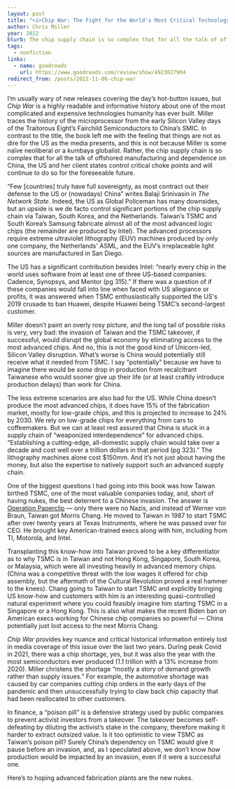 ```yaml
---
layout: post
title: "<i>Chip War: The Fight for the World's Most Critical Technology</i>"
author: Chris Miller
year: 2022
blurb: The chip supply chain is so complex that for all the talk of offshored manufacturing and dependence on China, the United States and her client states control critical choke points and will continue to do so for the foreseeable future.
tags:
  - nonfiction
links:
  - name: goodreads
    url: https://www.goodreads.com/review/show/4923027904
redirect_from: /posts/2022-11-06-chip-war
---
```


I’m usually wary of new releases covering the day’s hot-button issues, but _Chip War_ is a highly readable and informative history about one of the most complicated and expensive technologies humanity has ever built. Miller traces the history of the microprocessor from the early Silicon Valley days of the Traitorous Eight’s Fairchild Semiconductors to China’s SMIC. In contrast to the title, the book left me with the feeling that things are not as dire for the US as the media presents, and this is not because Miller is some naïve neoliberal or a kumbaya globalist. Rather, the chip supply chain is so complex that for all the talk of offshored manufacturing and dependence on China, the US and her client states control critical choke points and will continue to do so for the foreseeable future.

“Few [countries] truly have full sovereignty, as most contract out their defense to the US or (nowadays) China” writes Balaji Srinivasin in _The Network State_. Indeed, the US as Global Policeman has many downsides, but an upside is we de facto control significant portions of the chip supply chain via Taiwan, South Korea, and the Netherlands. Taiwan’s TSMC and South Korea’s Samsung fabricate almost all of the most advanced logic chips (the remainder are produced by Intel). The advanced processors require extreme ultraviolet lithography (EUV) machines produced by only one company, the Netherlands' ASML, and the EUV’s irreplaceable light sources are manufactured in San Diego.

The US has a significant contribution besides Intel: “nearly every chip in the world uses software from at least one of three US-based companies: Cadence, Synopsys, and Mentor (pg 315).” If there was a question of if these companies would fall into line when faced with US allegiance or profits, it was answered when TSMC enthusiastically supported the US's 2019 crusade to ban Huawei, despite Huawei being TSMC’s second-largest customer.

Miller doesn’t paint an overly rosy picture, and the long tail of possible risks is very, very bad: the invasion of Taiwan and the TSMC takeover, if successful, would disrupt the global economy by eliminating access to the most advanced chips. And no, this is not the good kind of Unicorn-led, Silicon Valley disruption. What’s worse is China would potentially still receive what it needed from TSMC. I say “potentially” because we have to imagine there would be _some_ drop in production from recalcitrant Taiwanese who would sooner give up their life  (or at least craftily introduce production delays) than work for China.

The less extreme scenarios are also bad for the US. While China doesn’t produce the most advanced chips, it does have 15% of the fabrication market, mostly for low-grade chips, and this is projected to increase to 24% by 2030. We rely on low-grade chips for everything from cars to coffeemakers. But we can at least rest assured that China is stuck in a supply chain of “weaponized interdependence” for advanced chips. “Establishing a cutting-edge, all-domestic supply chain would take over a decade and cost well over a trillion dollars in that period (pg 323).” The lithography machines alone cost $150mm. And it’s not just about having the money, but also the expertise to natively support such an advanced supply chain.

One of the biggest questions I had going into this book was how Taiwan birthed TSMC, one of the most valuable companies today, and, short of having nukes, the best deterrent to a Chinese invasion. The answer is [Operation Paperclip](https://kinetic.reviews/posts/2022-10-18-taking-nazi-technology) — only there were no Nazis, and instead of Werner von Braun, Taiwan got Morris Chang. He moved to Taiwan in 1987 to start TSMC after over twenty years at Texas Instruments, where he was passed over for CEO. He brought key American-trained execs along with him, including from TI, Motorola, and Intel.

Transplanting this know-how into Taiwan proved to be a key differentiator as to why TSMC is in Taiwan and not Hong Kong, Singapore, South Korea, or Malaysia, which were all investing heavily in advanced memory chips. (China was a competitive threat with the low wages it offered for chip assembly, but the aftermath of the Cultural Revolution proved a real hammer to the knees). Chang going to Taiwan to start TSMC and explicitly bringing US know-how and customers with him is an interesting quasi-controlled natural experiment where you could feasibly imagine him starting TSMC in a Singapore or a Hong Kong. This is also what makes the recent Biden ban on American execs working for Chinese chip companies so powerful — China potentially just lost access to the next Morris Chang.

_Chip War_ provides key nuance and critical historical information entirely lost in media coverage of this issue over the last two years. During peak Covid in 2021, there was a chip shortage, yes, but it was also the year with the most semiconductors ever produced (1.1 trillion with a 13% increase from 2020). Miller christens the shortage “mostly a story of demand growth rather than supply issues.” For example, the automotive shortage was caused by car companies cutting chip orders in the early days of the pandemic and then unsuccessfully trying to claw back chip capacity that had been reallocated to other customers.

In finance, a “poison pill” is a defensive strategy used by public companies to prevent activist investors from a takeover. The takeover becomes self-defeating by diluting the activist’s stake in the company, therefore making it harder to extract outsized value. Is it too optimistic to view TSMC as Taiwan’s poison pill? Surely China’s dependency on TSMC would give it pause before an invasion, and, as I speculated above, we don’t know _how_ production would be impacted by an invasion, even if it were a successful one.

Here’s to hoping advanced fabrication plants are the new nukes.
